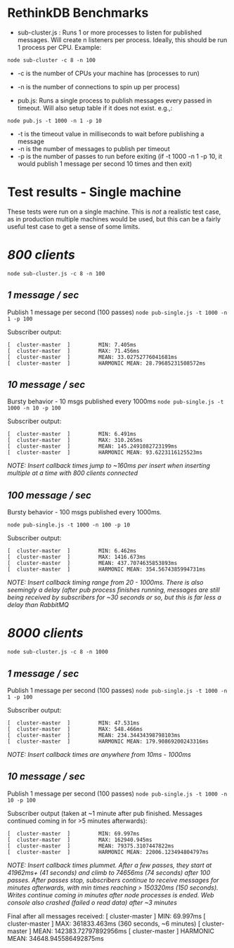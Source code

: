 # RethinkDB Benchmarks

* sub-cluster.js : Runs 1 or more processes to listen for published messages. Will 
create n listeners per process. Ideally, this should be run 1 process per CPU. Example:

`node sub-cluster -c 8 -n 100` 
* -c is the number of CPUs your machine has (processes to run)
* -n is the number of connections to spin up per process)

* pub.js: Runs a single process to publish messages every passed in timeout. 
Will also setup table if it does not exist. e.g.,: 

`node pub.js -t 1000 -n 1 -p 10` 
* -t is the timeout value in milliseconds to wait before publishing a message
* -n is the number of messages to publish per timeout
* -p is the number of passes to run before exiting (if -t 1000 -n 1 -p 10, it would publish 1 message per second 10 times and then exit)


# Test results - Single machine
These tests were run on a single machine. This is *not* a realistic test case,
as in production multiple machines would be used, but this can be a fairly
useful test case to get a sense of some limits.

# *800 clients*
`node sub-cluster.js -c 8 -n 100`

## _1 message / sec_
Publish 1 message per second (100 passes)
`node pub-single.js -t 1000 -n 1 -p 100`

Subscriber output:

    [  cluster-master  ] 		 MIN: 7.405ms
    [  cluster-master  ] 		 MAX: 71.456ms
    [  cluster-master  ] 		 MEAN: 33.02752776041681ms
    [  cluster-master  ] 		 HARMONIC MEAN: 28.79685231508572ms

## _10 message / sec_
Bursty behavior - 10 msgs published every 1000ms
`node pub-single.js -t 1000 -n 10 -p 100`

Subscriber output:

    [  cluster-master  ] 		 MIN: 6.491ms
    [  cluster-master  ] 		 MAX: 310.265ms
    [  cluster-master  ] 		 MEAN: 145.2491082723199ms
    [  cluster-master  ] 		 HARMONIC MEAN: 93.6223116125523ms

_NOTE: Insert callback times jump to ~160ms per insert when inserting multiple
at a time with 800 clients connected_

## _100 message / sec_
Bursty behavior - 100 msgs published every 1000ms. 

`node pub-single.js -t 1000 -n 100 -p 10`

Subscriber output:

    [  cluster-master  ] 		 MIN: 6.462ms
    [  cluster-master  ] 		 MAX: 1416.673ms
    [  cluster-master  ] 		 MEAN: 437.7074635853893ms
    [  cluster-master  ] 		 HARMONIC MEAN: 354.5674385994731ms

_NOTE: Insert callback timing range from 20 - 1000ms. There is also seemingly a delay (after pub process finishes running, messages are still being received by subscribers for ~30 seconds or so, but this is far less a delay than RabbitMQ_


# *8000 clients*
`node sub-cluster.js -c 8 -n 1000`

## _1 message / sec_
Publish 1 message per second (100 passes)
`node pub-single.js -t 1000 -n 1 -p 100`

Subscriber output:

    [  cluster-master  ] 		 MIN: 47.531ms
    [  cluster-master  ] 		 MAX: 548.466ms
    [  cluster-master  ] 		 MEAN: 234.34434398798103ms
    [  cluster-master  ] 		 HARMONIC MEAN: 179.90869200243316ms

_NOTE: Insert callback times are anywhere from 10ms - 1000ms_

## _10 message / sec_
Publish 1 message per second (100 passes)
`node pub-single.js -t 1000 -n 10 -p 100`

Subscriber output (taken at ~1 minute after pub finished. Messages continued coming in for >5 minutes afterwards):

    [  cluster-master  ] 		 MIN: 69.997ms
    [  cluster-master  ] 		 MAX: 162940.945ms
    [  cluster-master  ] 		 MEAN: 79375.3107447822ms
    [  cluster-master  ] 		 HARMONIC MEAN: 22006.123494804797ms

_NOTE: Insert callback times plummet. After a few passes, they start at 41962ms+ (41 seconds) and climb to 74656ms (74 seconds) after 100 passes. After passes stop, subscribers continue to receive messages for minutes afterwards, with min times reaching > 150320ms (150 seconds). Writes continue coming in minutes after node processes is ended. Web console also crashed (failed o read data) after ~3 minutes_

Final after all messages received:
    [  cluster-master  ] 		 MIN: 69.997ms
    [  cluster-master  ] 		 MAX: 361833.463ms (360 seconds, ~6 minutes)
    [  cluster-master  ] 		 MEAN: 142383.72797892956ms
    [  cluster-master  ] 		 HARMONIC MEAN: 34648.945586492875ms
